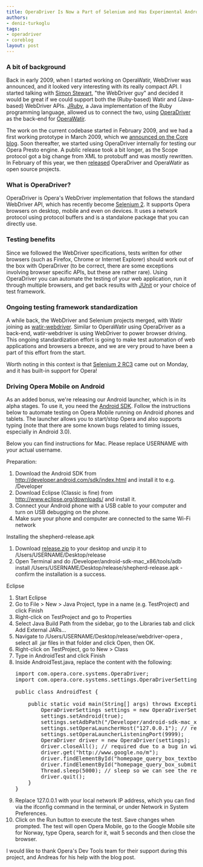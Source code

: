 ```yaml
---
title: OperaDriver Is Now a Part of Selenium and Has Experimental Android Support
authors:
- deniz-turkoglu
tags:
- operadriver
- coreblog
layout: post
---
```

<h3>A bit of background</h3>

<p>Back in early 2009, when I started working on OperaWatir, WebDriver was announced, and it looked very interesting with its really compact API. I started talking with <a href="http://twitter.com/#!/shs96c">Simon Stewart</a>, &quot;the WebDriver guy&quot; and decided it would be great if we could support both the (Ruby-based) Watir and (Java-based) WebDriver APIs. <a href="http://jruby.org/">JRuby</a>, a Java implementation of the Ruby programming language, allowed us to connect the two, using <a href="http://www.opera.com/developer/tools/operadriver/">OperaDriver</a> as the back-end for <a href="http://www.opera.com/developer/tools/operawatir/">OperaWatir</a>.</p>

<p>The work on the current codebase started in February 2009, and we had a first working prototype in March 2009, which we <a href="http://my.opera.com/core/blog/2009/03/06/test-automation-with-operawatir">announced on the Core blog</a>. Soon thereafter, we started using OperaDriver internally for testing our Opera Presto engine. A public release took a bit longer, as the Scope protocol got a big change from XML to protobuff and was mostly rewritten. In February of this year, we then <a href="http://www.opera.com/press/releases/2011/02/09/">released</a> OperaDriver and OperaWatir as open source projects.</p>

<h3>What is OperaDriver?</h3>

<p>OperaDriver is Opera&#39;s WebDriver implementation that follows the standard WebDriver API, which has recently become <a href="http://code.google.com/p/selenium/">Selenium 2</a>. It supports Opera browsers on desktop, mobile and even on devices. It uses a network protocol using protocol buffers and is a standalone package that you can directly use.</p>

<h3>Testing benefits</h3>

<p>Since we followed the WebDriver specifications, tests written for other browsers (such as Firefox, Chrome or Internet Explorer) should work out of the box with OperaDriver (to be correct, there are some exceptions involving browser specific APIs, but these are rather rare). Using OperaDriver you can automate the testing of your web application, run it through multiple browsers, and get back results with <a href="http://junit.sourceforge.net/">JUnit</a> or your choice of test framework.</p>

<h3>Ongoing testing framework standardization</h3>

<p>A while back, the WebDriver and Selenium projects merged, with Watir joining as <a href="https://github.com/jarib/watir-webdriver">watir-webdriver</a>. Similar to OperaWatir using OperaDriver as a back-end, watir-webdriver is using WebDriver to power browser driving. This ongoing standardization effort is going to make test automation of web applications and browsers a breeze, and we are very proud to have been a part of this effort from the start.</p>

<p>Worth noting in this context is that <a href="http://code.google.com/p/selenium/downloads/list">Selenium 2 RC3</a> came out on Monday, and it has built-in support for Opera!</p>

<h3>Driving Opera Mobile on Android</h3>

<p>As an added bonus, we&#39;re releasing our Android launcher, which is in its alpha stages. To use it, you need the <a href="http://developer.android.com/sdk/index.html">Android SDK</a>. Follow the instructions below to automate testing on Opera Mobile running on Android phones and tablets. The launcher allows you to start/stop Opera and also supports typing (note that there are some known bugs related to timing issues, especially in Android 3.0).</p>

<p>Below you can find instructions for Mac. Please replace USERNAME with your actual username.</p>

Preparation:
<ol><li>Download the Android SDK from <a href="http://developer.android.com/sdk/index.html" target="_blank">http://developer.android.com/sdk/index.html</a> and install it to e.g. /Developer</li><li>Download Eclipse (Classic is fine) from <a href="http://www.eclipse.org/downloads/" target="_blank">http://www.eclipse.org/downloads/</a> and install it.</li><li>Connect your Android phone with a USB cable to your computer and turn on USB debugging on the phone.</li><li>Make sure your phone and computer are connected to the same Wi-Fi network</li></ol>


Installing the shepherd-release.apk
<ol><li>Download <a href="http://files.myopera.com/deniz/files/release.zip" target="_blank">release.zip</a> to your desktop and unzip it to /Users/USERNAME/Desktop/release</li><li>Open Terminal and do /Developer/android-sdk-mac_x86/tools/adb install /Users/USERNAME/Desktop/release/shepherd-release.apk - confirm the installation is a success.</li></ol>

Eclipse
<ol><li>Start Eclipse</li><li>Go to File &gt; New &gt; Java Project, type in a name (e.g. TestProject) and click Finish</li><li>Right-click on TestProject and go to Properties</li><li>Select Java Build Path from the sidebar, go to the Libraries tab and click Add External JARs...</li><li>Navigate to /Users/USERNAME/Desktop/release/webdriver-opera , select all .jar files in that folder and click Open, then OK.</li><li>Right-click on TestProject, go to New &gt; Class</li><li>Type in AndroidTest and click Finish</li><li>Inside AndroidTest.java, replace the content with the following:

<pre>
import com.opera.core.systems.OperaDriver;
import com.opera.core.systems.settings.OperaDriverSettings;

public class AndroidTest {

	public static void main(String[] args) throws Exception {
		OperaDriverSettings settings = new OperaDriverSettings();
		settings.setAndroid(true);
		settings.setAdbPath(&quot;/Developer/android-sdk-mac_x86/tools/adb&quot;);
		settings.setOperaLauncherHost(&quot;127.0.0.1&quot;); // replace with your current IP
		settings.setOperaLauncherListeningPort(9999);
		OperaDriver driver = new OperaDriver(settings);
		driver.closeAll(); // required due to a bug in window-manager
		driver.get(&quot;http://www.google.no/m&quot;);
		driver.findElementById(&quot;homepage_query_box_textbox&quot;).sendKeys(&quot;Opera&quot;);
		driver.findElementById(&quot;homepage_query_box_submit&quot;).click();
		Thread.sleep(5000); // sleep so we can see the results
		driver.quit();
	}
}
</pre></li><li>Replace 127.0.0.1 with your local network IP address, which you can find via the ifconfig command in the terminal, or under Network in System Preferences.</li><li>Click on the Run button to execute the test. Save changes when prompted. The test will open Opera Mobile, go to the Google Mobile site for Norway, type Opera, search for it, wait 5 seconds and then close the browser.</li></ol>

<p>I would like to thank Opera&#39;s Dev Tools team for their support during this project, and Andreas for his help with the blog post.</p>
